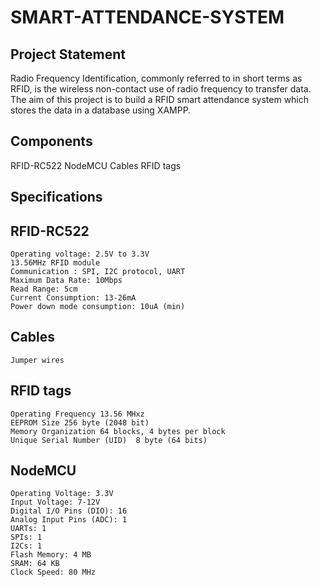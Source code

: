 # SMART-ATTENDANCE-SYSTEM

## Project Statement
   Radio Frequency Identification, commonly referred to in short terms as RFID, is the wireless non-contact use of radio frequency to transfer data. The aim of this project is to build a RFID smart attendance system which stores the data in a database using XAMPP.

## Components
 RFID-RC522
 NodeMCU
 Cables
 RFID tags

## Specifications

  ## RFID-RC522
    Operating voltage: 2.5V to 3.3V
    13.56MHz RFID module
    Communication : SPI, I2C protocol, UART
    Maximum Data Rate: 10Mbps
    Read Range: 5cm
    Current Consumption: 13-26mA
    Power down mode consumption: 10uA (min)
  
  ## Cables
    Jumper wires
    
  ## RFID tags
    Operating Frequency	13.56 MHxz	
    EEPROM Size	256 byte (2048 bit)	
    Memory Organization	64 blocks, 4 bytes per block	
    Unique Serial Number (UID)	8 byte (64 bits)
    
  ## NodeMCU
    Operating Voltage: 3.3V
    Input Voltage: 7-12V
    Digital I/O Pins (DIO): 16
    Analog Input Pins (ADC): 1
    UARTs: 1
    SPIs: 1
    I2Cs: 1
    Flash Memory: 4 MB
    SRAM: 64 KB
    Clock Speed: 80 MHz
